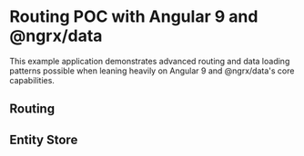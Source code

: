# Routing POC with Angular 9 and @ngrx/data

This example application demonstrates advanced routing and data loading patterns possible when leaning heavily on Angular 9 and @ngrx/data's core capabilities.

## Routing

## Entity Store
